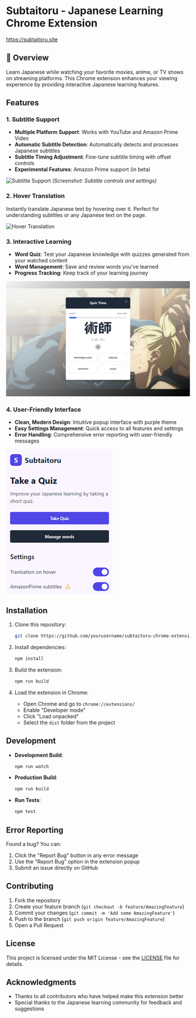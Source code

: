 # Subtaitoru - Japanese Learning Chrome Extension

https://subtaitoru.site

## 🌟 Overview
Learn Japanese while watching your favorite movies, anime, or TV shows on streaming platforms. This Chrome extension enhances your viewing experience by providing interactive Japanese learning features.

## Features

### 1. Subtitle Support
- **Multiple Platform Support**: Works with YouTube and Amazon Prime Video
- **Automatic Subtitle Detection**: Automatically detects and processes Japanese subtitles
- **Subtitle Timing Adjustment**: Fine-tune subtitle timing with offset controls
- **Experimental Features**: Amazon Prime support (in beta)

![Subtitle Support](screenshots/subtitle-support.gif)
*(Screenshot: Subtitle controls and settings)*

### 2. Hover Translation
Instantly translate Japanese text by hovering over it. Perfect for understanding subtitles or any Japanese text on the page.

![Hover Translation](screenshots/hover-translation.gif)

### 3. Interactive Learning
- **Word Quiz**: Test your Japanese knowledge with quizzes generated from your watched content
- **Word Management**: Save and review words you've learned
- **Progress Tracking**: Keep track of your learning journey

![Quiz Feature](screenshots/quiz-feature.png)


### 4. User-Friendly Interface
- **Clean, Modern Design**: Intuitive popup interface with purple theme
- **Easy Settings Management**: Quick access to all features and settings
- **Error Handling**: Comprehensive error reporting with user-friendly messages

![Extension Popup](screenshots/popup-interface.png)


## Installation

1. Clone this repository:
   ```bash
   git clone https://github.com/yourusername/subtaitoru-chrome-extension.git
   ```

2. Install dependencies:
   ```bash
   npm install
   ```

3. Build the extension:
   ```bash
   npm run build
   ```

4. Load the extension in Chrome:
   - Open Chrome and go to `chrome://extensions/`
   - Enable "Developer mode"
   - Click "Load unpacked"
   - Select the `dist` folder from the project

## Development

- **Development Build**:
  ```bash
  npm run watch
  ```

- **Production Build**:
  ```bash
  npm run build
  ```

- **Run Tests**:
  ```bash
  npm test
  ```

## Error Reporting

Found a bug? You can:
1. Click the "Report Bug" button in any error message
2. Use the "Report Bug" option in the extension popup
3. Submit an issue directly on GitHub

## Contributing

1. Fork the repository
2. Create your feature branch (`git checkout -b feature/AmazingFeature`)
3. Commit your changes (`git commit -m 'Add some AmazingFeature'`)
4. Push to the branch (`git push origin feature/AmazingFeature`)
5. Open a Pull Request

## License

This project is licensed under the MIT License - see the [LICENSE](LICENSE) file for details.

## Acknowledgments

- Thanks to all contributors who have helped make this extension better
- Special thanks to the Japanese learning community for feedback and suggestions

